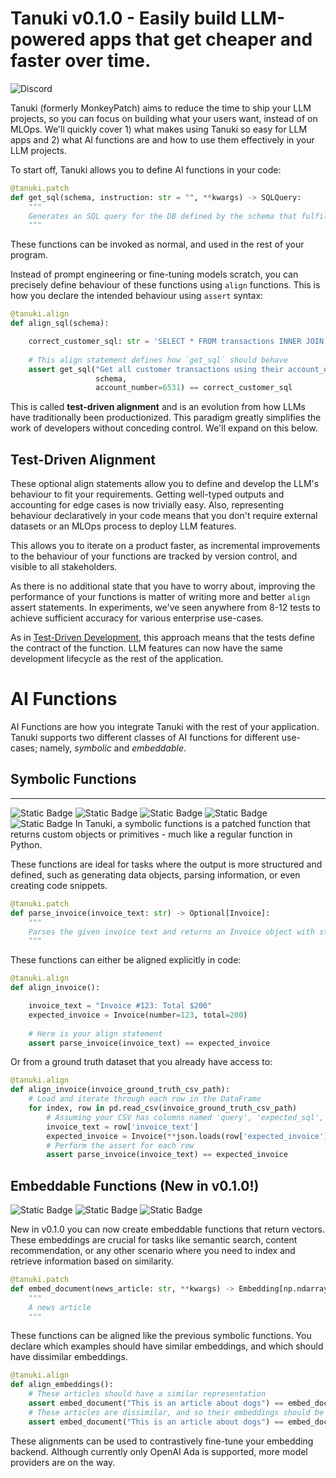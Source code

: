 # Tanuki v0.1.0 - Easily build LLM-powered apps that get cheaper and faster over time.

![Discord](https://img.shields.io/discord/1168948553222197248)

Tanuki (formerly MonkeyPatch) aims to reduce the time to ship your LLM projects, so you can focus on building what your users want, instead of on MLOps. We'll quickly cover 1) what makes using Tanuki so easy for LLM apps and 2) what AI functions are and how to use them effectively in your LLM projects. 

To start off, Tanuki allows you to define AI functions in your code:

```python
@tanuki.patch
def get_sql(schema, instruction: str = "", **kwargs) -> SQLQuery:
    """
    Generates an SQL query for the DB defined by the schema that fulfils the instruction.
    """
```

These functions can be invoked as normal, and used in the rest of your program.

Instead of prompt engineering or fine-tuning models scratch, you can precisely define behaviour of these functions using `align` functions. This is how you declare the intended behaviour using `assert` syntax:

```python
@tanuki.align
def align_sql(schema):

    correct_customer_sql: str = 'SELECT * FROM transactions INNER JOIN customer ON transactions.customer = customer.id WHERE customer.account_number = 6913'
     
    # This align statement defines how `get_sql` should behave
    assert get_sql("Get all customer transactions using their account_number", 
				   schema, 
				   account_number=6531) == correct_customer_sql
```
This is called **test-driven alignment** and is an evolution from how LLMs have traditionally been productionized. This paradigm greatly simplifies the work of developers without conceding control. We'll expand on this below.

## Test-Driven Alignment

These optional align statements allow you to define and develop the LLM's behaviour to fit your requirements. Getting well-typed outputs and accounting for edge cases is now trivially easy. Also, representing behaviour declaratively in your code means that you don't require external datasets or an MLOps process to deploy LLM features. 

This allows you to iterate on a product faster, as incremental improvements to the behaviour of your functions are tracked by version control, and visible to all stakeholders. 

As there is no additional state that you have to worry about, improving the performance of your functions is matter of writing more and better `align` assert statements. In experiments, we've seen anywhere from 8-12 tests to achieve sufficient accuracy for various enterprise use-cases.  

As in [Test-Driven Development](https://en.wikipedia.org/wiki/Test-driven_development), this approach means that the tests define the contract of the function. LLM features can now have the same development lifecycle as the rest of the application. 

# AI Functions

AI Functions are how you integrate Tanuki with the rest of your application. Tanuki supports two different classes of AI functions for different use-cases; namely, *symbolic* and *embeddable*. 
## Symbolic Functions
---
![Static Badge](https://img.shields.io/badge/web_development-blue) ![Static Badge](https://img.shields.io/badge/chat-blue) ![Static Badge](https://img.shields.io/badge/parsing-blue) ![Static Badge](https://img.shields.io/badge/tools-blue) ![Static Badge](https://img.shields.io/badge/sparse_retrieval-blue)
In Tanuki, a symbolic functions is a patched function that returns custom objects or primitives - much like a regular function in Python.

These functions are ideal for tasks where the output is more structured and defined, such as generating data objects, parsing information, or even creating code snippets. 

```python
@tanuki.patch
def parse_invoice(invoice_text: str) -> Optional[Invoice]:
    """
    Parses the given invoice text and returns an Invoice object with structured data.
    """
```

These functions can either be aligned explicitly in code:

```python
@tanuki.align
def align_invoice():

    invoice_text = "Invoice #123: Total $200" 
    expected_invoice = Invoice(number=123, total=200)
     
    # Here is your align statement
    assert parse_invoice(invoice_text) == expected_invoice
```

Or from a ground truth dataset that you already have access to:

```python
@tanuki.align
def align_invoice(invoice_ground_truth_csv_path):
    # Load and iterate through each row in the DataFrame
    for index, row in pd.read_csv(invoice_ground_truth_csv_path)
        # Assuming your CSV has columns named 'query', 'expected_sql', and 'account_number'
        invoice_text = row['invoice_text']
        expected_invoice = Invoice(**json.loads(row['expected_invoice']))
        # Perform the assert for each row
        assert parse_invoice(invoice_text) == expected_invoice
```
## Embeddable Functions (New in v0.1.0!)
![Static Badge](https://img.shields.io/badge/indexing-blue) ![Static Badge](https://img.shields.io/badge/dense_retrieval-blue) ![Static Badge](https://img.shields.io/badge/semantic_search-blue)

New in v0.1.0 you can now create embeddable functions that return vectors. These embeddings are crucial for tasks like semantic search, content recommendation, or any other scenario where you need to index and retrieve information based on similarity. 

```python
@tanuki.patch
def embed_document(news_article: str, **kwargs) -> Embedding[np.ndarray[float]]:
    """
    A news article
    """
```

These functions can be aligned like the previous symbolic functions. You declare which examples should have similar embeddings, and which should have dissimilar embeddings.

```python
@tanuki.align
def align_embeddings():
    # These articles should have a similar representation
    assert embed_document("This is an article about dogs") == embed_document("This is an article about cats")
    # These articles are dissimilar, and so their embeddings should be 'pushed' apart.
    assert embed_document("This is an article about dogs") == embed_document("This is an article about cars")
```

These alignments can be used to contrastively fine-tune your embedding backend. Although currently only OpenAI Ada is supported, more model providers are on the way.

